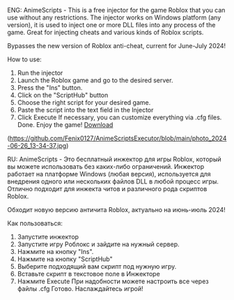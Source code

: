 ENG: AnimeScripts - This is a free injector for the game Roblox that you can use without any restrictions. The injector works on Windows platform (any version), it is used to inject one or more DLL files into any process of the game. Great for injecting cheats and various kinds of Roblox scripts.

Bypasses the new version of Roblox anti-cheat, current for June-July 2024!

How to use:

1. Run the injector
2. Launch the Roblox game and go to the desired server.
3. Press the "Ins" button.
4. Click on the "ScriptHub" button
5. Choose the right script for your desired game.
6. Paste the script into the text field in the Injector
7. Click Execute
If necessary, you can customize everything via .cfg files.
Done. Enjoy the game!
[Download]()

(https://github.com/Fenix0127/AnimeScriptsExecutor/blob/main/photo_2024-06-26_13-34-37.jpg)

RU: AnimeScripts - Это бесплатный инжектор для игры Roblox, который вы можете использовать без каких-либо ограничений. Инжектор работает на платформе Windows (любая версия), используется для внедрения одного или нескольких файлов DLL в любой процесс игры. Отлично подходит для инжекта читов и различного рода скриптов Roblox.

Обходит новую версию античита Roblox, актуально на июнь-июль 2024!

Как пользоваться:

1. Запустите инжектор
2. Запустите игру Роблокс и зайдите на нужный сервер.
3. Нажмите на кнопку "Ins".
4. Нажмите на кнопку "ScriptHub"
5. Выберите подходящий вам скрипт под нужную игру.
6. Вставьте скрипт в текстовое поле в Инжекторе
7. Нажмите Execute
При надобности можете настроить все через файлы .cfg
Готово. Наслаждайтесь игрой!

